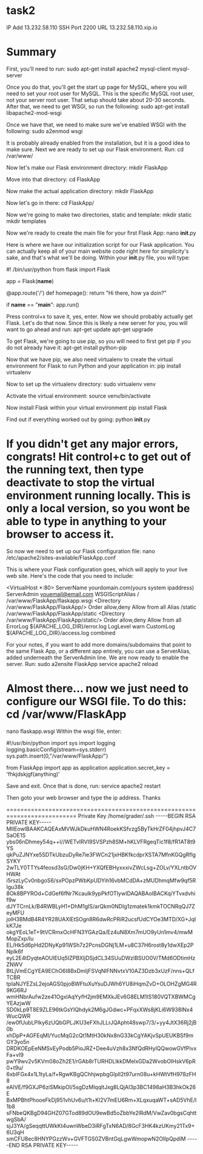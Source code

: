 # task2
IP Add 13.232.58.110
SSH Port 2200
URL 13.232.58.110.xip.io
# Summary
First, you'll need to run:
sudo apt-get install apache2 mysql-client mysql-server

Once you do that, you'll get the start up page for MySQL, where you will need to set your root user for MySQL. This is the specific MySQL root user, not your server root user.
That setup should take about 20-30 seconds. After that, we need to get WSGI, so run the following:
sudo apt-get install libapache2-mod-wsgi

Once we have that, we need to make sure we've enabled WSGI with the following:
sudo a2enmod wsgi

It is probably already enabled from the installation, but it is a good idea to make sure.
Next we are ready to set up our Flask environment.
Run:
cd /var/www/

Now let's make our Flask environment directory:
mkdir FlaskApp

Move into that directory:
cd FlaskApp

Now make the actual application directory:
mkdir FlaskApp

Now let's go in there:
cd FlaskApp/

Now we're going to make two directories, static and template:
mkdir static
mkdir templates

Now we're ready to create the main file for your first Flask App:
nano __init__.py







Here is where we have our initialization script for our Flask application. You can actually keep all of your main website code right here for simplicity's sake, and that's what we'll be doing. Within your __init__.py file, you will type:

#! /bin/usr/python
from flask import Flask

app = Flask(__name__)

@app.route('/')
def homepage():
    return "Hi there, how ya doin?"


if __name__ == "__main__":
    app.run()


Press control+x to save it, yes, enter.
Now we should probably actually get Flask. Let's do that now.
Since this is likely a new server for you, you will want to go ahead and run:
apt-get update
apt-get upgrade

To get Flask, we're going to use pip, so you will need to first get pip if you do not already have it:
apt-get install python-pip

Now that we have pip, we also need virtualenv to create the virtual environment for Flask to run Python and your application in:
pip install virtualenv

Now to set up the virtualenv directory:
sudo virtualenv venv

Activate the virtual environment:
source venv/bin/activate

Now install Flask within your virtual environment
pip install Flask

Find out if everything worked out by going:
python __init__.py

If you didn't get any major errors, congrats!
Hit control+c to get out of the running text, then type deactivate to stop the virtual environment running locally. This is only a local version, so you wont be able to type in anything to your browser to access it.
==========================
So now we need to set up our Flask configuration file:
nano /etc/apache2/sites-available/FlaskApp.conf

This is where your Flask configuration goes, which will apply to your live web site. Here's the code that you need to include:

<VirtualHost *:80>
                ServerName yourdomain.com(yours system ipaddress)
                ServerAdmin youemail@email.com
                WSGIScriptAlias / /var/www/FlaskApp/flaskapp.wsgi
                <Directory /var/www/FlaskApp/FlaskApp/>
                        Order allow,deny
                        Allow from all
                </Directory>
                Alias /static /var/www/FlaskApp/FlaskApp/static
                <Directory /var/www/FlaskApp/FlaskApp/static/>
                        Order allow,deny
                        Allow from all
                </Directory>
                ErrorLog ${APACHE_LOG_DIR}/error.log
                LogLevel warn
                CustomLog ${APACHE_LOG_DIR}/access.log combined
</VirtualHost>

For your notes, if you want to add more domains/subdomains that point to the same Flask App, or a different app entirely, you can use a ServerAlias, added underneath the ServerAdmin line.
We are now ready to enable the server.
Run:
sudo a2ensite FlaskApp
service apache2 reload

Almost there... now we just need to configure our WSGI file. To do this:
cd /var/www/FlaskApp
===========
nano flaskapp.wsgi
Within the wsgi file, enter:

#!/usr/bin/python
import sys
import logging
logging.basicConfig(stream=sys.stderr)
sys.path.insert(0,"/var/www/FlaskApp/")

from FlaskApp import app as application
application.secret_key = 'fhkjdskjgf(anything)’


Save and exit.
Once that is done, run:
service apache2 restart


Then goto your web browser and type the ip address.
Thanks

==========================================================================
Private Key 
/home/grader/.ssh
-----BEGIN RSA PRIVATE KEY-----
MIIEowIBAAKCAQEAxMVWJkDkuHWN4RoekKSfvzg5ByTkHrZF04jhpvJ4C7SaOE1S
ybs06nDhmey54q++l//WETvIRVI9SVSPzh8SM+hKLVFRgeqTic1f8/fR1AT8t9YS
qkPuZJNYxe5SDTkUbzuDyRe7ie3FWCn21jxHBKfkcdprXSTA7MfnKGQgRflgSYKY
2wTLY0TTYs4feosd3sG/Dw0jKH+YXQfEBHyxxxivZWcLsg+ZOLv/YXLntbOVHWAt
i5rszLyCv0nbgoS6/sxPOpzPWbKpUDYih16vbMCdDA+zMUDhmqMfw9qf5RIgu38k
8Ok8BPYROd+CdGef6fNr7Kcaulk9ypPkfOTIywIDAQABAoIBACKqiYTvxdvhif9w
dJYTCrnLk/B4RWBLyH1+DhM1gIS/arQkm0NDIg1zmatek1kmkTOCNRqQJ7ZeyMFU
jolH3BMdB4R4YR28UAXlEtSOgn8R6dwRcPRiR2ucsfUdCYOe3MTD/XG+JqIkK7Je
okgYEoL1eT+9tVCRmxOcHFN3YGAzQa/Ez4uN8Xm7mUO9yUn1mv4/mwMMopZxp/Iu
EL/Hk5d6pHd2DNyKp91WSh7z2PcnsDGNj1LM+u8C37H6rost8y1dwXEp2PNplk6f
eyL2E4tDyqteAOUlEUq5IZPBXljDSjdCL34SUuDWzlBSUO0V/TMd6ODtimHzZNWV
BtLjVmECgYEA9EChO6I8BxDmIjFSVqNlFNNvtxV10AZ3Dzb3xUzF/nns+QLfTCBR
tpIaNJYEZsL2ejoAGS0pjoBWFtuXuYsuDJWh6YU8iHqmZvD+OLOHZgMG4R9KG6RJ
wmHNbrAufw2ze41OgxlAqYyfH2jm9EMXkJEv6G8ELM1IS180VQTXBWMCgYEAzjwW
SD0kLp9T8E9ZLE96tkGsYIQhdyk2M6gJGdwc+PFqxXWs8jKLi6W938lNx4WucQWR
/ew0fUubLPIky6zUQbGPLJKU3eFXhJLLrJQApht48swp7/3/+yy4JtX36Rj2jB0b
xhDpP+AGFEqMl/YucMqG2cQt1MtH30kNx8nG33kCgYAKjvSpUEUKBSf9mGY3yo5n
DRDKOEpEeNMSvEyPodb5PioJRZ+Dee4uVzh8x3NfQdRHylQQwowGVfPivxFa+vI9
pwY9wv2v5KVm08oZh2E1/rGAb8rTURHDLlkkDMelxGDa2WvobOIHskV6pR0+t9u/
6xbIFGx4x1L1tyLa/f+RgwKBgQChhjwpbgGlplI2t97urn08u+kHWtVfH978zFH8
eAIVE/f9GXJP6ziSMkipOl/5sgDzMlqqltJxg8LQjAI3p3BC1498aH3B3hkOk26E
BxMPBhtPhooeFkDj951vhUv6u/t1t+Kl2V7mEU6Rm+XLqxuqaWT+sAD5VhE/l1b8
sFNbeQKBgD94GHZ07GTod89dOU9ewBd5oZbbYe2lRdM/VwZav0bgsCqhttwgSbA/
sjJ3YA/gSeqqttUWkKt4uwnWbeD3iRFgTxN6AD/8GcF3HK4kzUKmy21Tx9+6U3qH
smCFU8ec8HNYPGzzWv+GVFTGS0ZVBntGqLgwWmopwN2OIIpQpdiM
-----END RSA PRIVATE KEY-----

